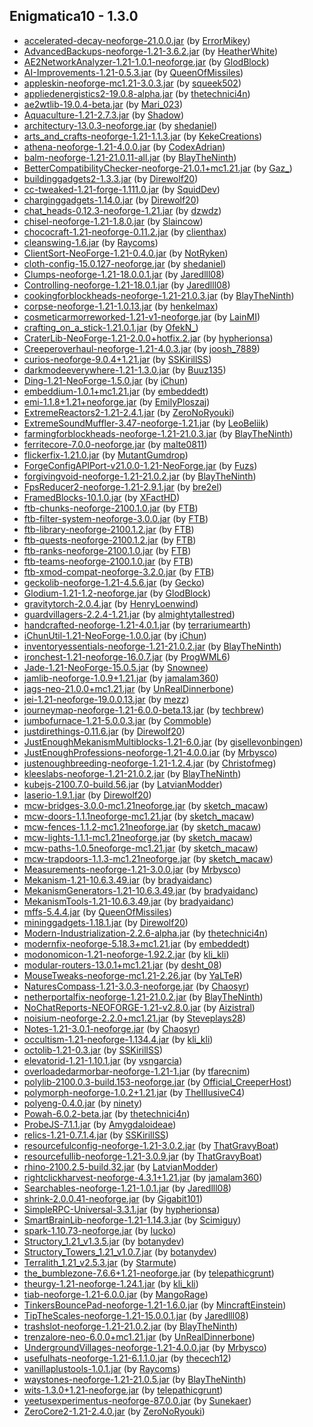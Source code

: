 ## Enigmatica10 - 1.3.0

  * [accelerated-decay-neoforge-21.0.0.jar](https://www.curseforge.com/minecraft/mc-mods/accelerated-decay/files/5433036) (by [ErrorMikey](https://www.curseforge.com/members/ErrorMikey/projects))
  * [AdvancedBackups-neoforge-1.21-3.6.2.jar](https://www.curseforge.com/minecraft/mc-mods/advanced-backups/files/5468507) (by [HeatherWhite](https://www.curseforge.com/members/HeatherWhite/projects))
  * [AE2NetworkAnalyzer-1.21-1.0.1-neoforge.jar](https://www.curseforge.com/minecraft/mc-mods/ae2-network-analyser/files/5491820) (by [GlodBlock](https://www.curseforge.com/members/GlodBlock/projects))
  * [AI-Improvements-1.21-0.5.3.jar](https://www.curseforge.com/minecraft/mc-mods/ai-improvements/files/5426792) (by [QueenOfMissiles](https://www.curseforge.com/members/QueenOfMissiles/projects))
  * [appleskin-neoforge-mc1.21-3.0.3.jar](https://www.curseforge.com/minecraft/mc-mods/appleskin/files/5447879) (by [squeek502](https://www.curseforge.com/members/squeek502/projects))
  * [appliedenergistics2-19.0.8-alpha.jar](https://www.curseforge.com/minecraft/mc-mods/applied-energistics-2/files/5490518) (by [thetechnici4n](https://www.curseforge.com/members/thetechnici4n/projects))
  * [ae2wtlib-19.0.4-beta.jar](https://www.curseforge.com/minecraft/mc-mods/applied-energistics-2-wireless-terminals/files/5466359) (by [Mari_023](https://www.curseforge.com/members/Mari_023/projects))
  * [Aquaculture-1.21-2.7.3.jar](https://www.curseforge.com/minecraft/mc-mods/aquaculture/files/5484631) (by [Shadow](https://www.curseforge.com/members/Shadow/projects))
  * [architectury-13.0.3-neoforge.jar](https://www.curseforge.com/minecraft/mc-mods/architectury-api/files/5490620) (by [shedaniel](https://www.curseforge.com/members/shedaniel/projects))
  * [arts_and_crafts-neoforge-1.21-1.1.3.jar](https://www.curseforge.com/minecraft/mc-mods/artsandcrafts/files/5480860) (by [KekeCreations](https://www.curseforge.com/members/KekeCreations/projects))
  * [athena-neoforge-1.21-4.0.0.jar](https://www.curseforge.com/minecraft/mc-mods/athena/files/5431579) (by [CodexAdrian](https://www.curseforge.com/members/CodexAdrian/projects))
  * [balm-neoforge-1.21-21.0.11-all.jar](https://www.curseforge.com/minecraft/mc-mods/balm/files/5485041) (by [BlayTheNinth](https://www.curseforge.com/members/BlayTheNinth/projects))
  * [BetterCompatibilityChecker-neoforge-21.0.1+mc1.21.jar](https://www.curseforge.com/minecraft/mc-mods/better-compatibility-checker/files/5432277) (by [Gaz_](https://www.curseforge.com/members/Gaz_/projects))
  * [buildinggadgets2-1.3.3.jar](https://www.curseforge.com/minecraft/mc-mods/building-gadgets/files/5464117) (by [Direwolf20](https://www.curseforge.com/members/Direwolf20/projects))
  * [cc-tweaked-1.21-forge-1.111.0.jar](https://www.curseforge.com/minecraft/mc-mods/cc-tweaked/files/5462508) (by [SquidDev](https://www.curseforge.com/members/SquidDev/projects))
  * [charginggadgets-1.14.0.jar](https://www.curseforge.com/minecraft/mc-mods/charging-gadgets/files/5450580) (by [Direwolf20](https://www.curseforge.com/members/Direwolf20/projects))
  * [chat_heads-0.12.3-neoforge-1.21.jar](https://www.curseforge.com/minecraft/mc-mods/chat-heads/files/5424505) (by [dzwdz](https://www.curseforge.com/members/dzwdz/projects))
  * [chisel-neoforge-1.21-1.8.0.jar](https://www.curseforge.com/minecraft/mc-mods/chisel-reborn/files/5478439) (by [Slaincow](https://www.curseforge.com/members/Slaincow/projects))
  * [chococraft-1.21-neoforge-0.11.2.jar](https://www.curseforge.com/minecraft/mc-mods/chococraft/files/5486714) (by [clienthax](https://www.curseforge.com/members/clienthax/projects))
  * [cleanswing-1.6.jar](https://www.curseforge.com/minecraft/mc-mods/clean-swing-through-grass/files/5481920) (by [Raycoms](https://www.curseforge.com/members/Raycoms/projects))
  * [ClientSort-NeoForge-1.21-0.4.0.jar](https://www.curseforge.com/minecraft/mc-mods/clientsort/files/5475030) (by [NotRyken](https://www.curseforge.com/members/NotRyken/projects))
  * [cloth-config-15.0.127-neoforge.jar](https://www.curseforge.com/minecraft/mc-mods/cloth-config/files/5424576) (by [shedaniel](https://www.curseforge.com/members/shedaniel/projects))
  * [Clumps-neoforge-1.21-18.0.0.1.jar](https://www.curseforge.com/minecraft/mc-mods/clumps/files/5430025) (by [Jaredlll08](https://www.curseforge.com/members/Jaredlll08/projects))
  * [Controlling-neoforge-1.21-18.0.1.jar](https://www.curseforge.com/minecraft/mc-mods/controlling/files/5444003) (by [Jaredlll08](https://www.curseforge.com/members/Jaredlll08/projects))
  * [cookingforblockheads-neoforge-1.21-21.0.3.jar](https://www.curseforge.com/minecraft/mc-mods/cooking-for-blockheads/files/5476978) (by [BlayTheNinth](https://www.curseforge.com/members/BlayTheNinth/projects))
  * [corpse-neoforge-1.21-1.0.13.jar](https://www.curseforge.com/minecraft/mc-mods/corpse/files/5425065) (by [henkelmax](https://www.curseforge.com/members/henkelmax/projects))
  * [cosmeticarmorreworked-1.21-v1-neoforge.jar](https://www.curseforge.com/minecraft/mc-mods/cosmetic-armor-reworked/files/5427303) (by [LainMI](https://www.curseforge.com/members/LainMI/projects))
  * [crafting_on_a_stick-1.21.0.1.jar](https://www.curseforge.com/minecraft/mc-mods/crafting-on-a-stick/files/5472825) (by [OfekN_](https://www.curseforge.com/members/OfekN_/projects))
  * [CraterLib-NeoForge-1.21-2.0.0+hotfix.2.jar](https://www.curseforge.com/minecraft/mc-mods/craterlib/files/5468655) (by [hypherionsa](https://www.curseforge.com/members/hypherionsa/projects))
  * [Creeperoverhaul-neoforge-1.21-4.0.3.jar](https://www.curseforge.com/minecraft/mc-mods/creeper-overhaul/files/5483979) (by [joosh_7889](https://www.curseforge.com/members/joosh_7889/projects))
  * [curios-neoforge-9.0.4+1.21.jar](https://www.curseforge.com/minecraft/mc-mods/curios-continuation/files/5476603) (by [SSKirillSS](https://www.curseforge.com/members/SSKirillSS/projects))
  * [darkmodeeverywhere-1.21-1.3.0.jar](https://www.curseforge.com/minecraft/mc-mods/dark-mode-everywhere/files/5486021) (by [Buuz135](https://www.curseforge.com/members/Buuz135/projects))
  * [Ding-1.21-NeoForge-1.5.0.jar](https://www.curseforge.com/minecraft/mc-mods/ding/files/5478493) (by [iChun](https://www.curseforge.com/members/iChun/projects))
  * [embeddium-1.0.1+mc1.21.jar](https://www.curseforge.com/minecraft/mc-mods/embeddium/files/5456706) (by [embeddedt](https://www.curseforge.com/members/embeddedt/projects))
  * [emi-1.1.8+1.21+neoforge.jar](https://www.curseforge.com/minecraft/mc-mods/emi/files/5481786) (by [EmilyPloszaj](https://www.curseforge.com/members/EmilyPloszaj/projects))
  * [ExtremeReactors2-1.21-2.4.1.jar](https://www.curseforge.com/minecraft/mc-mods/extreme-reactors/files/5473758) (by [ZeroNoRyouki](https://www.curseforge.com/members/ZeroNoRyouki/projects))
  * [ExtremeSoundMuffler-3.47-neoforge-1.21.jar](https://www.curseforge.com/minecraft/mc-mods/extreme-sound-muffler/files/5486270) (by [LeoBeliik](https://www.curseforge.com/members/LeoBeliik/projects))
  * [farmingforblockheads-neoforge-1.21-21.0.3.jar](https://www.curseforge.com/minecraft/mc-mods/farming-for-blockheads/files/5492595) (by [BlayTheNinth](https://www.curseforge.com/members/BlayTheNinth/projects))
  * [ferritecore-7.0.0-neoforge.jar](https://www.curseforge.com/minecraft/mc-mods/ferritecore/files/5434178) (by [malte0811](https://www.curseforge.com/members/malte0811/projects))
  * [flickerfix-1.21.0.jar](https://www.curseforge.com/minecraft/mc-mods/flickerfix/files/5424859) (by [MutantGumdrop](https://www.curseforge.com/members/MutantGumdrop/projects))
  * [ForgeConfigAPIPort-v21.0.0-1.21-NeoForge.jar](https://www.curseforge.com/minecraft/mc-mods/forge-config-api-port-fabric/files/5427497) (by [Fuzs](https://www.curseforge.com/members/Fuzs/projects))
  * [forgivingvoid-neoforge-1.21-21.0.2.jar](https://www.curseforge.com/minecraft/mc-mods/forgiving-void/files/5426975) (by [BlayTheNinth](https://www.curseforge.com/members/BlayTheNinth/projects))
  * [FpsReducer2-neoforge-1.21-2.9.1.jar](https://www.curseforge.com/minecraft/mc-mods/fps-reducer/files/5440973) (by [bre2el](https://www.curseforge.com/members/bre2el/projects))
  * [FramedBlocks-10.1.0.jar](https://www.curseforge.com/minecraft/mc-mods/framedblocks/files/5480867) (by [XFactHD](https://www.curseforge.com/members/XFactHD/projects))
  * [ftb-chunks-neoforge-2100.1.0.jar](https://www.curseforge.com/minecraft/mc-mods/ftb-chunks-forge/files/5448646) (by [FTB](https://www.curseforge.com/members/FTB/projects))
  * [ftb-filter-system-neoforge-3.0.0.jar](https://www.curseforge.com/minecraft/mc-mods/ftb-filter-system/files/5448401) (by [FTB](https://www.curseforge.com/members/FTB/projects))
  * [ftb-library-neoforge-2100.1.2.jar](https://www.curseforge.com/minecraft/mc-mods/ftb-library-forge/files/5482367) (by [FTB](https://www.curseforge.com/members/FTB/projects))
  * [ftb-quests-neoforge-2100.1.2.jar](https://www.curseforge.com/minecraft/mc-mods/ftb-quests-forge/files/5482829) (by [FTB](https://www.curseforge.com/members/FTB/projects))
  * [ftb-ranks-neoforge-2100.1.0.jar](https://www.curseforge.com/minecraft/mc-mods/ftb-ranks-forge/files/5444606) (by [FTB](https://www.curseforge.com/members/FTB/projects))
  * [ftb-teams-neoforge-2100.1.0.jar](https://www.curseforge.com/minecraft/mc-mods/ftb-teams-forge/files/5448371) (by [FTB](https://www.curseforge.com/members/FTB/projects))
  * [ftb-xmod-compat-neoforge-3.2.0.jar](https://www.curseforge.com/minecraft/mc-mods/ftb-xmod-compat/files/5472514) (by [FTB](https://www.curseforge.com/members/FTB/projects))
  * [geckolib-neoforge-1.21-4.5.6.jar](https://www.curseforge.com/minecraft/mc-mods/geckolib/files/5460144) (by [Gecko](https://www.curseforge.com/members/Gecko/projects))
  * [Glodium-1.21-1.2-neoforge.jar](https://www.curseforge.com/minecraft/mc-mods/glodium/files/5491696) (by [GlodBlock](https://www.curseforge.com/members/GlodBlock/projects))
  * [gravitytorch-2.0.4.jar](https://www.curseforge.com/minecraft/mc-mods/gravity-torch/files/5472042) (by [HenryLoenwind](https://www.curseforge.com/members/HenryLoenwind/projects))
  * [guardvillagers-2.2.4-1.21.jar](https://www.curseforge.com/minecraft/mc-mods/guard-villagers/files/5486430) (by [almightytallestred](https://www.curseforge.com/members/almightytallestred/projects))
  * [handcrafted-neoforge-1.21-4.0.1.jar](https://www.curseforge.com/minecraft/mc-mods/handcrafted/files/5436875) (by [terrariumearth](https://www.curseforge.com/members/terrariumearth/projects))
  * [iChunUtil-1.21-NeoForge-1.0.0.jar](https://www.curseforge.com/minecraft/mc-mods/ichunutil/files/5478459) (by [iChun](https://www.curseforge.com/members/iChun/projects))
  * [inventoryessentials-neoforge-1.21-21.0.2.jar](https://www.curseforge.com/minecraft/mc-mods/inventory-essentials/files/5426948) (by [BlayTheNinth](https://www.curseforge.com/members/BlayTheNinth/projects))
  * [ironchest-1.21-neoforge-16.0.7.jar](https://www.curseforge.com/minecraft/mc-mods/iron-chests/files/5491156) (by [ProgWML6](https://www.curseforge.com/members/ProgWML6/projects))
  * [Jade-1.21-NeoForge-15.0.5.jar](https://www.curseforge.com/minecraft/mc-mods/jade/files/5444008) (by [Snownee](https://www.curseforge.com/members/Snownee/projects))
  * [jamlib-neoforge-1.0.9+1.21.jar](https://www.curseforge.com/minecraft/mc-mods/jamlib/files/5427400) (by [jamalam360](https://www.curseforge.com/members/jamalam360/projects))
  * [jags-neo-21.0.0+mc1.21.jar](https://www.curseforge.com/minecraft/mc-mods/javd/files/5475149) (by [UnRealDinnerbone](https://www.curseforge.com/members/UnRealDinnerbone/projects))
  * [jei-1.21-neoforge-19.0.0.13.jar](https://www.curseforge.com/minecraft/mc-mods/jei/files/5491340) (by [mezz](https://www.curseforge.com/members/mezz/projects))
  * [journeymap-neoforge-1.21-6.0.0-beta.13.jar](https://www.curseforge.com/minecraft/mc-mods/journeymap/files/5485234) (by [techbrew](https://www.curseforge.com/members/techbrew/projects))
  * [jumbofurnace-1.21-5.0.0.3.jar](https://www.curseforge.com/minecraft/mc-mods/jumbo-furnace/files/5489324) (by [Commoble](https://www.curseforge.com/members/Commoble/projects))
  * [justdirethings-0.11.6.jar](https://www.curseforge.com/minecraft/mc-mods/just-dire-things/files/5490974) (by [Direwolf20](https://www.curseforge.com/members/Direwolf20/projects))
  * [JustEnoughMekanismMultiblocks-1.21-6.0.jar](https://www.curseforge.com/minecraft/mc-mods/just-enough-mekanism-multiblocks/files/5453943) (by [gisellevonbingen](https://www.curseforge.com/members/gisellevonbingen/projects))
  * [JustEnoughProfessions-neoforge-1.21-4.0.0.jar](https://www.curseforge.com/minecraft/mc-mods/just-enough-professions-jep/files/5438693) (by [Mrbysco](https://www.curseforge.com/members/Mrbysco/projects))
  * [justenoughbreeding-neoforge-1.21-1.2.4.jar](https://www.curseforge.com/minecraft/mc-mods/justenoughbreeding/files/5457195) (by [Christofmeg](https://www.curseforge.com/members/Christofmeg/projects))
  * [kleeslabs-neoforge-1.21-21.0.2.jar](https://www.curseforge.com/minecraft/mc-mods/kleeslabs/files/5426924) (by [BlayTheNinth](https://www.curseforge.com/members/BlayTheNinth/projects))
  * [kubejs-2100.7.0-build.56.jar](https://www.curseforge.com/minecraft/mc-mods/kubejs/files/5483471) (by [LatvianModder](https://www.curseforge.com/members/LatvianModder/projects))
  * [laserio-1.9.1.jar](https://www.curseforge.com/minecraft/mc-mods/laserio/files/5447489) (by [Direwolf20](https://www.curseforge.com/members/Direwolf20/projects))
  * [mcw-bridges-3.0.0-mc1.21neoforge.jar](https://www.curseforge.com/minecraft/mc-mods/macaws-bridges/files/5465228) (by [sketch_macaw](https://www.curseforge.com/members/sketch_macaw/projects))
  * [mcw-doors-1.1.1neoforge-mc1.21.jar](https://www.curseforge.com/minecraft/mc-mods/macaws-doors/files/5439155) (by [sketch_macaw](https://www.curseforge.com/members/sketch_macaw/projects))
  * [mcw-fences-1.1.2-mc1.21neoforge.jar](https://www.curseforge.com/minecraft/mc-mods/macaws-fences-and-walls/files/5442175) (by [sketch_macaw](https://www.curseforge.com/members/sketch_macaw/projects))
  * [mcw-lights-1.1.1-mc1.21neoforge.jar](https://www.curseforge.com/minecraft/mc-mods/macaws-lights-and-lamps/files/5473578) (by [sketch_macaw](https://www.curseforge.com/members/sketch_macaw/projects))
  * [mcw-paths-1.0.5neoforge-mc1.21.jar](https://www.curseforge.com/minecraft/mc-mods/macaws-paths-and-pavings/files/5430735) (by [sketch_macaw](https://www.curseforge.com/members/sketch_macaw/projects))
  * [mcw-trapdoors-1.1.3-mc1.21neoforge.jar](https://www.curseforge.com/minecraft/mc-mods/macaws-trapdoors/files/5431123) (by [sketch_macaw](https://www.curseforge.com/members/sketch_macaw/projects))
  * [Measurements-neoforge-1.21-3.0.0.jar](https://www.curseforge.com/minecraft/mc-mods/measurements/files/5435858) (by [Mrbysco](https://www.curseforge.com/members/Mrbysco/projects))
  * [Mekanism-1.21-10.6.3.49.jar](https://www.curseforge.com/minecraft/mc-mods/mekanism/files/5478403) (by [bradyaidanc](https://www.curseforge.com/members/bradyaidanc/projects))
  * [MekanismGenerators-1.21-10.6.3.49.jar](https://www.curseforge.com/minecraft/mc-mods/mekanism-generators/files/5478406) (by [bradyaidanc](https://www.curseforge.com/members/bradyaidanc/projects))
  * [MekanismTools-1.21-10.6.3.49.jar](https://www.curseforge.com/minecraft/mc-mods/mekanism-tools/files/5478407) (by [bradyaidanc](https://www.curseforge.com/members/bradyaidanc/projects))
  * [mffs-5.4.4.jar](https://www.curseforge.com/minecraft/mc-mods/mffs/files/5475469) (by [QueenOfMissiles](https://www.curseforge.com/members/QueenOfMissiles/projects))
  * [mininggadgets-1.18.1.jar](https://www.curseforge.com/minecraft/mc-mods/mining-gadgets/files/5491214) (by [Direwolf20](https://www.curseforge.com/members/Direwolf20/projects))
  * [Modern-Industrialization-2.2.6-alpha.jar](https://www.curseforge.com/minecraft/mc-mods/modern-industrialization/files/5490765) (by [thetechnici4n](https://www.curseforge.com/members/thetechnici4n/projects))
  * [modernfix-neoforge-5.18.3+mc1.21.jar](https://www.curseforge.com/minecraft/mc-mods/modernfix/files/5443050) (by [embeddedt](https://www.curseforge.com/members/embeddedt/projects))
  * [modonomicon-1.21-neoforge-1.92.2.jar](https://www.curseforge.com/minecraft/mc-mods/modonomicon/files/5491944) (by [kli_kli](https://www.curseforge.com/members/kli_kli/projects))
  * [modular-routers-13.0.1+mc1.21.jar](https://www.curseforge.com/minecraft/mc-mods/modular-routers/files/5440669) (by [desht_08](https://www.curseforge.com/members/desht_08/projects))
  * [MouseTweaks-neoforge-mc1.21-2.26.jar](https://www.curseforge.com/minecraft/mc-mods/mouse-tweaks/files/5437296) (by [YaLTeR](https://www.curseforge.com/members/YaLTeR/projects))
  * [NaturesCompass-1.21-3.0.3-neoforge.jar](https://www.curseforge.com/minecraft/mc-mods/natures-compass/files/5474686) (by [Chaosyr](https://www.curseforge.com/members/Chaosyr/projects))
  * [netherportalfix-neoforge-1.21-21.0.2.jar](https://www.curseforge.com/minecraft/mc-mods/netherportalfix/files/5472056) (by [BlayTheNinth](https://www.curseforge.com/members/BlayTheNinth/projects))
  * [NoChatReports-NEOFORGE-1.21-v2.8.0.jar](https://www.curseforge.com/minecraft/mc-mods/no-chat-reports/files/5441267) (by [Aizistral](https://www.curseforge.com/members/Aizistral/projects))
  * [noisium-neoforge-2.2.0+mc1.21.jar](https://www.curseforge.com/minecraft/mc-mods/noisium/files/5453770) (by [Steveplays28](https://www.curseforge.com/members/Steveplays28/projects))
  * [Notes-1.21-3.0.1-neoforge.jar](https://www.curseforge.com/minecraft/mc-mods/notes/files/5474813) (by [Chaosyr](https://www.curseforge.com/members/Chaosyr/projects))
  * [occultism-1.21-neoforge-1.134.4.jar](https://www.curseforge.com/minecraft/mc-mods/occultism/files/5481812) (by [kli_kli](https://www.curseforge.com/members/kli_kli/projects))
  * [octolib-1.21-0.3.jar](https://www.curseforge.com/minecraft/mc-mods/octo-lib/files/5447735) (by [SSKirillSS](https://www.curseforge.com/members/SSKirillSS/projects))
  * [elevatorid-1.21-1.10.1.jar](https://www.curseforge.com/minecraft/mc-mods/openblocks-elevator/files/5431516) (by [vsngarcia](https://www.curseforge.com/members/vsngarcia/projects))
  * [overloadedarmorbar-neoforge-1.21-1.jar](https://www.curseforge.com/minecraft/mc-mods/overloaded-armor-bar/files/5446103) (by [tfarecnim](https://www.curseforge.com/members/tfarecnim/projects))
  * [polylib-2100.0.3-build.153-neoforge.jar](https://www.curseforge.com/minecraft/mc-mods/polylib/files/5492142) (by [Official_CreeperHost](https://www.curseforge.com/members/Official_CreeperHost/projects))
  * [polymorph-neoforge-1.0.2+1.21.jar](https://www.curseforge.com/minecraft/mc-mods/polymorph/files/5480541) (by [TheIllusiveC4](https://www.curseforge.com/members/TheIllusiveC4/projects))
  * [polyeng-0.4.0.jar](https://www.curseforge.com/minecraft/mc-mods/polymorphic-energistics/files/5476076) (by [ninety](https://www.curseforge.com/members/ninety/projects))
  * [Powah-6.0.2-beta.jar](https://www.curseforge.com/minecraft/mc-mods/powah-rearchitected/files/5462914) (by [thetechnici4n](https://www.curseforge.com/members/thetechnici4n/projects))
  * [ProbeJS-7.1.1.jar](https://www.curseforge.com/minecraft/mc-mods/probejs/files/5492036) (by [Amygdaloideae](https://www.curseforge.com/members/Amygdaloideae/projects))
  * [relics-1.21-0.7.1.4.jar](https://www.curseforge.com/minecraft/mc-mods/relics-mod/files/5473837) (by [SSKirillSS](https://www.curseforge.com/members/SSKirillSS/projects))
  * [resourcefulconfig-neoforge-1.21-3.0.2.jar](https://www.curseforge.com/minecraft/mc-mods/resourceful-config/files/5481990) (by [ThatGravyBoat](https://www.curseforge.com/members/ThatGravyBoat/projects))
  * [resourcefullib-neoforge-1.21-3.0.9.jar](https://www.curseforge.com/minecraft/mc-mods/resourceful-lib/files/5483169) (by [ThatGravyBoat](https://www.curseforge.com/members/ThatGravyBoat/projects))
  * [rhino-2100.2.5-build.32.jar](https://www.curseforge.com/minecraft/mc-mods/rhino/files/5475557) (by [LatvianModder](https://www.curseforge.com/members/LatvianModder/projects))
  * [rightclickharvest-neoforge-4.3.1+1.21.jar](https://www.curseforge.com/minecraft/mc-mods/rightclickharvest/files/5492116) (by [jamalam360](https://www.curseforge.com/members/jamalam360/projects))
  * [Searchables-neoforge-1.21-1.0.1.jar](https://www.curseforge.com/minecraft/mc-mods/searchables/files/5430128) (by [Jaredlll08](https://www.curseforge.com/members/Jaredlll08/projects))
  * [shrink-2.0.0.41-neoforge.jar](https://www.curseforge.com/minecraft/mc-mods/shrink_/files/5477812) (by [Gigabit101](https://www.curseforge.com/members/Gigabit101/projects))
  * [SimpleRPC-Universal-3.3.1.jar](https://www.curseforge.com/minecraft/mc-mods/simple-discord-rpc/files/5468674) (by [hypherionsa](https://www.curseforge.com/members/hypherionsa/projects))
  * [SmartBrainLib-neoforge-1.21-1.14.3.jar](https://www.curseforge.com/minecraft/mc-mods/smartbrainlib/files/5433125) (by [Scimiguy](https://www.curseforge.com/members/Scimiguy/projects))
  * [spark-1.10.73-neoforge.jar](https://www.curseforge.com/minecraft/mc-mods/spark/files/5434153) (by [Iucko](https://www.curseforge.com/members/Iucko/projects))
  * [Structory_1.21_v1.3.5.jar](https://www.curseforge.com/minecraft/mc-mods/structory/files/5424923) (by [botanydev](https://www.curseforge.com/members/botanydev/projects))
  * [Structory_Towers_1.21_v1.0.7.jar](https://www.curseforge.com/minecraft/mc-mods/structory-towers/files/5424926) (by [botanydev](https://www.curseforge.com/members/botanydev/projects))
  * [Terralith_1.21_v2.5.3.jar](https://www.curseforge.com/minecraft/mc-mods/terralith/files/5427844) (by [Starmute](https://www.curseforge.com/members/Starmute/projects))
  * [the_bumblezone-7.6.6+1.21-neoforge.jar](https://www.curseforge.com/minecraft/mc-mods/the-bumblezone-forge/files/5477999) (by [telepathicgrunt](https://www.curseforge.com/members/telepathicgrunt/projects))
  * [theurgy-1.21-neoforge-1.24.1.jar](https://www.curseforge.com/minecraft/mc-mods/theurgy/files/5481597) (by [kli_kli](https://www.curseforge.com/members/kli_kli/projects))
  * [tiab-neoforge-1.21-6.0.0.jar](https://www.curseforge.com/minecraft/mc-mods/time-in-a-bottle-universal/files/5479319) (by [MangoRage](https://www.curseforge.com/members/MangoRage/projects))
  * [TinkersBouncePad-neoforge-1.21-1.6.0.jar](https://www.curseforge.com/minecraft/mc-mods/tinkers-bounce-pad/files/5474304) (by [MincraftEinstein](https://www.curseforge.com/members/MincraftEinstein/projects))
  * [TipTheScales-neoforge-1.21-15.0.0.1.jar](https://www.curseforge.com/minecraft/mc-mods/tipthescales/files/5430372) (by [Jaredlll08](https://www.curseforge.com/members/Jaredlll08/projects))
  * [trashslot-neoforge-1.21-21.0.2.jar](https://www.curseforge.com/minecraft/mc-mods/trashslot/files/5441050) (by [BlayTheNinth](https://www.curseforge.com/members/BlayTheNinth/projects))
  * [trenzalore-neo-6.0.0+mc1.21.jar](https://www.curseforge.com/minecraft/mc-mods/trenzalore/files/5424651) (by [UnRealDinnerbone](https://www.curseforge.com/members/UnRealDinnerbone/projects))
  * [UndergroundVillages-neoforge-1.21-4.0.0.jar](https://www.curseforge.com/minecraft/mc-mods/underground-villages/files/5477727) (by [Mrbysco](https://www.curseforge.com/members/Mrbysco/projects))
  * [usefulhats-neoforge-1.21-6.1.1.0.jar](https://www.curseforge.com/minecraft/mc-mods/useful-hats/files/5485192) (by [thecech12](https://www.curseforge.com/members/thecech12/projects))
  * [vanillaplustools-1.0.1.jar](https://www.curseforge.com/minecraft/mc-mods/vanilla-tools/files/5475486) (by [Raycoms](https://www.curseforge.com/members/Raycoms/projects))
  * [waystones-neoforge-1.21-21.0.5.jar](https://www.curseforge.com/minecraft/mc-mods/waystones/files/5492600) (by [BlayTheNinth](https://www.curseforge.com/members/BlayTheNinth/projects))
  * [wits-1.3.0+1.21-neoforge.jar](https://www.curseforge.com/minecraft/mc-mods/wits/files/5426237) (by [telepathicgrunt](https://www.curseforge.com/members/telepathicgrunt/projects))
  * [yeetusexperimentus-neoforge-87.0.0.jar](https://www.curseforge.com/minecraft/mc-mods/yeetusexperimentus/files/5444189) (by [Sunekaer](https://www.curseforge.com/members/Sunekaer/projects))
  * [ZeroCore2-1.21-2.4.0.jar](https://www.curseforge.com/minecraft/mc-mods/zerocore/files/5464103) (by [ZeroNoRyouki](https://www.curseforge.com/members/ZeroNoRyouki/projects))

